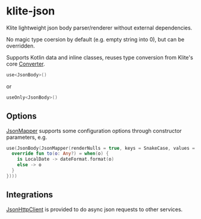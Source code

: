 # klite-json

Klite lightweight json body parser/renderer without external dependencies.

No magic type coersion by default (e.g. empty string into 0), but can be overridden.

Supports Kotlin data and inline classes, reuses type conversion from Klite's core [Converter](../core/src/Converter.kt).

```kotlin
use<JsonBody>()
```
or
```kotlin
useOnly<JsonBody>()
```

## Options

[JsonMapper](src/JsonMapper.kt) supports some configuration options through constructor parameters, e.g.

```kotlin
use(JsonBody(JsonMapper(renderNulls = true, keys = SnakeCase, values = object: ValueConverter<Any?>() {
  override fun to(o: Any?) = when(o) {
    is LocalDate -> dateFormat.format(o)
    else -> o
  }
})))
```

## Integrations

[JsonHttpClient](src/JsonHttpClient.kt) is provided to do async json requests to other services.
